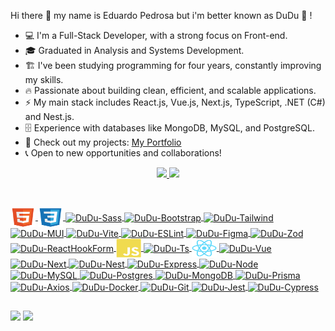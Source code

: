  Hi there 👋 my name is Eduardo Pedrosa but i'm better known as DuDu 🚀 ! 

- 💻 I'm a Full-Stack Developer, with a strong focus on Front-end.
- 🎓 Graduated in Analysis and Systems Development.
- 🏗️ I've been studying programming for four years, constantly improving my skills.
- 🔥 Passionate about building clean, efficient, and scalable applications.
- ⚡ My main stack includes React.js, Vue.js, Next.js, TypeScript, .NET (C#) and Nest.js.
- 🗄️ Experience with databases like MongoDB, MySQL, and PostgreSQL.
- 📂 Check out my projects: [My Portfolio](https://new-portfolio-eight-liard.vercel.app/)
- 📞 Open to new opportunities and collaborations!

 <div align="center">
  <a href="https://github.com/DuDupedrosa">
  <img height="180em" src="https://github-readme-stats.vercel.app/api?username=DuDupedrosa&show_icons=true&theme=dark&include_all_commits=true&count_private=true"/>
  <img height="180em" src="https://github-readme-stats.vercel.app/api/top-langs/?username=DuDupedrosa&layout=compact&langs_count=7&theme=dark"/>
</div>

##

<div style="display: inline_block"><br>
  <!-- Front-end -->
  <img align="center" alt="DuDu-HTML" height="30" width="40" src="https://raw.githubusercontent.com/devicons/devicon/master/icons/html5/html5-original.svg">
  <img align="center" alt="DuDu-CSS" height="30" width="40" src="https://raw.githubusercontent.com/devicons/devicon/master/icons/css3/css3-original.svg">
  <img align="center" alt="DuDu-Sass" height="30" width="40" src="https://cdn.jsdelivr.net/gh/devicons/devicon/icons/sass/sass-original.svg">
  <img align="center" alt="DuDu-Bootstrap" height="30" width="40" src="https://cdn.jsdelivr.net/gh/devicons/devicon/icons/bootstrap/bootstrap-original.svg">
  <img align="center" alt="DuDu-Tailwind" height="30" width="40" src="https://upload.wikimedia.org/wikipedia/commons/d/d5/Tailwind_CSS_Logo.svg">
  <img align="center" alt="DuDu-MUI" height="30" width="40" src="https://cdn.jsdelivr.net/gh/devicons/devicon/icons/materialui/materialui-original.svg">
  <img align="center" alt="DuDu-Vite" height="30" width="40" src="https://cdn.jsdelivr.net/gh/devicons/devicon/icons/vite/vite-original.svg">
  <!-- ESLint -->
  <img align="center" alt="DuDu-ESLint" height="30" width="40" src="https://cdn.jsdelivr.net/gh/devicons/devicon/icons/eslint/eslint-original.svg">
  <!-- Figma -->
  <img align="center" alt="DuDu-Figma" height="30" width="40" src="https://cdn.jsdelivr.net/gh/devicons/devicon/icons/figma/figma-original.svg">
<img align="center" alt="DuDu-Zod" height="30" width="40" src="https://avatars.githubusercontent.com/u/67643959?s=200&v=4">
<img align="center" alt="DuDu-ReactHookForm" height="30" width="40" src="https://avatars.githubusercontent.com/u/53986236?s=200&v=4">

  
  <!-- JavaScript / TypeScript -->
  <img align="center" alt="DuDu-Js" height="30" width="40" src="https://raw.githubusercontent.com/devicons/devicon/master/icons/javascript/javascript-plain.svg">
  <img align="center" alt="DuDu-Ts" height="30" width="40" src="https://cdn.jsdelivr.net/gh/devicons/devicon/icons/typescript/typescript-original.svg">
  
  <!-- Frameworks / Libraries -->
  <img align="center" alt="DuDu-React" height="30" width="40" src="https://raw.githubusercontent.com/devicons/devicon/master/icons/react/react-original.svg">
  <img align="center" alt="DuDu-Vue" height="30" width="40" src="https://cdn.jsdelivr.net/gh/devicons/devicon/icons/vuejs/vuejs-original.svg">
  <img align="center" alt="DuDu-Next" height="30" width="40" src="https://cdn.jsdelivr.net/gh/devicons/devicon/icons/nextjs/nextjs-original-wordmark.svg">
  <img align="center" alt="DuDu-Nest" height="30" width="40" src="https://upload.wikimedia.org/wikipedia/commons/a/a8/NestJS.svg">
  <img align="center" alt="DuDu-Express" height="30" width="40" src="https://cdn.jsdelivr.net/gh/devicons/devicon/icons/express/express-original.svg">
  
  <!-- Back-end / Databases -->
  <img align="center" alt="DuDu-Node" height="30" width="40" src="https://cdn.jsdelivr.net/gh/devicons/devicon/icons/nodejs/nodejs-original.svg">
  <img align="center" alt="DuDu-MySQL" height="30" width="40" src="https://cdn.jsdelivr.net/gh/devicons/devicon/icons/mysql/mysql-original.svg">
  <img align="center" alt="DuDu-Postgres" height="30" width="40" src="https://cdn.jsdelivr.net/gh/devicons/devicon/icons/postgresql/postgresql-original.svg">
  <img align="center" alt="DuDu-MongoDB" height="30" width="40" src="https://cdn.jsdelivr.net/gh/devicons/devicon/icons/mongodb/mongodb-original.svg">
  <img align="center" alt="DuDu-Prisma" height="30" width="40" src="https://avatars.githubusercontent.com/u/17219288?s=200&v=4">

  <!-- APIs / Ferramentas -->
  <img align="center" alt="DuDu-Axios" height="30" width="40" src="https://axios-http.com/assets/logo.svg">
  <img align="center" alt="DuDu-Docker" height="30" width="40" src="https://cdn.jsdelivr.net/gh/devicons/devicon/icons/docker/docker-original.svg">
  <img align="center" alt="DuDu-Git" height="30" width="40" src="https://cdn.jsdelivr.net/gh/devicons/devicon/icons/git/git-original.svg">
  
  <!-- Testes -->
  <img align="center" alt="DuDu-Jest" height="30" width="40" src="https://cdn.jsdelivr.net/gh/devicons/devicon/icons/jest/jest-plain.svg">
  <img align="center" alt="DuDu-Cypress" height="30" width="40" src="https://cdn.jsdelivr.net/gh/devicons/devicon/icons/cypressio/cypressio-original.svg">

</div>



##

<div> <a href="https://www.linkedin.com/in/eduardo-pedrosa-946787259/" target="_blank">
<img src="https://img.shields.io/badge/-LinkedIn-%230077B5?style=for-the-badge&logo=linkedin&logoColor=white"></a> 
<a href="mailto:eduardobaptista66@gmail.com" target="_blank"><img src="https://img.shields.io/badge/-Gmail-%23333?style=for-the-badge&logo=gmail&logoColor=white"></a> 
</div>

